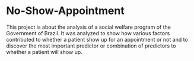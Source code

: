 # No-Show-Appointment
This project is about the analysis of a social welfare program of the Government of Brazil. It was analyzed to show how various factors contributed to whether a patient show up for an appointment or not and to discover the most important predictor or combination of predictors to whether a patient will show up.
